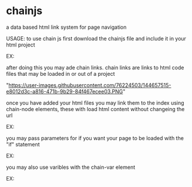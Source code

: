 # chainjs
a data based html link system for page navigation

USAGE:
to use chain js first download the chainjs file and include it in your html project

  EX:
  <script src="chain.js"></script>

after doing this you may ade chain links. chain links are links to html code files that may be loaded in or out of a project

"https://user-images.githubusercontent.com/76224503/144657515-e8012d3c-a816-471b-9b29-84f467ecee03.PNG"

once you have added your html files you may link them to the index using chain-node elements, these with load html content without changeing the url

  EX:
  
  <chain-node link="test.html"></chain-link>
  
you may pass parameters for if you want your page to be loaded with the "if" statement

  EX:
  
  <chain-noode if="0 === 0" link="test.html"></chain-link>
   
you may also use varibles with the chain-var element

  EX:
  
  <chain-var id="var_id" val=0></chain-var>
  <chain-node var="var_id" varif=0 link="test.html"></chain-link>
